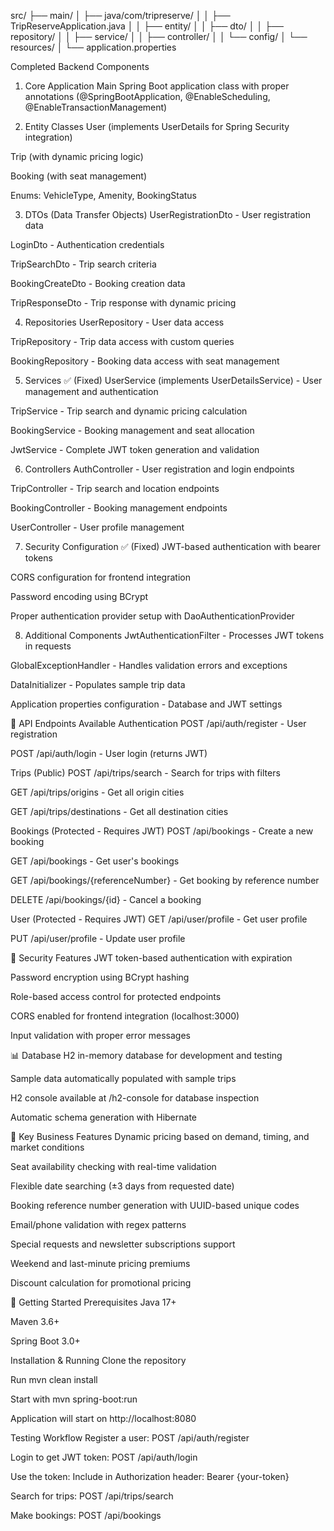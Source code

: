 src/
├── main/
│   ├── java/com/tripreserve/
│   │   ├── TripReserveApplication.java
│   │   ├── entity/
│   │   ├── dto/
│   │   ├── repository/
│   │   ├── service/
│   │   ├── controller/
│   │   └── config/
│   └── resources/
│       └── application.properties


Completed Backend Components
1. Core Application
Main Spring Boot application class with proper annotations (@SpringBootApplication, @EnableScheduling, @EnableTransactionManagement)

2. Entity Classes
User (implements UserDetails for Spring Security integration)

Trip (with dynamic pricing logic)

Booking (with seat management)

Enums: VehicleType, Amenity, BookingStatus

3. DTOs (Data Transfer Objects)
UserRegistrationDto - User registration data

LoginDto - Authentication credentials

TripSearchDto - Trip search criteria

BookingCreateDto - Booking creation data

TripResponseDto - Trip response with dynamic pricing

4. Repositories
UserRepository - User data access

TripRepository - Trip data access with custom queries

BookingRepository - Booking data access with seat management

5. Services ✅ (Fixed)
UserService (implements UserDetailsService) - User management and authentication

TripService - Trip search and dynamic pricing calculation

BookingService - Booking management and seat allocation

JwtService - Complete JWT token generation and validation

6. Controllers
AuthController - User registration and login endpoints

TripController - Trip search and location endpoints

BookingController - Booking management endpoints

UserController - User profile management

7. Security Configuration ✅ (Fixed)
JWT-based authentication with bearer tokens

CORS configuration for frontend integration

Password encoding using BCrypt

Proper authentication provider setup with DaoAuthenticationProvider

8. Additional Components
JwtAuthenticationFilter - Processes JWT tokens in requests

GlobalExceptionHandler - Handles validation errors and exceptions

DataInitializer - Populates sample trip data

Application properties configuration - Database and JWT settings

🚀 API Endpoints Available
Authentication
POST /api/auth/register - User registration

POST /api/auth/login - User login (returns JWT)

Trips (Public)
POST /api/trips/search - Search for trips with filters

GET /api/trips/origins - Get all origin cities

GET /api/trips/destinations - Get all destination cities

Bookings (Protected - Requires JWT)
POST /api/bookings - Create a new booking

GET /api/bookings - Get user's bookings

GET /api/bookings/{referenceNumber} - Get booking by reference number

DELETE /api/bookings/{id} - Cancel a booking

User (Protected - Requires JWT)
GET /api/user/profile - Get user profile

PUT /api/user/profile - Update user profile

🔐 Security Features
JWT token-based authentication with expiration

Password encryption using BCrypt hashing

Role-based access control for protected endpoints

CORS enabled for frontend integration (localhost:3000)

Input validation with proper error messages

📊 Database
H2 in-memory database for development and testing

Sample data automatically populated with sample trips

H2 console available at /h2-console for database inspection

Automatic schema generation with Hibernate

🎯 Key Business Features
Dynamic pricing based on demand, timing, and market conditions

Seat availability checking with real-time validation

Flexible date searching (±3 days from requested date)

Booking reference number generation with UUID-based unique codes

Email/phone validation with regex patterns

Special requests and newsletter subscriptions support

Weekend and last-minute pricing premiums

Discount calculation for promotional pricing

🚀 Getting Started
Prerequisites
Java 17+

Maven 3.6+

Spring Boot 3.0+

Installation & Running
Clone the repository

Run mvn clean install

Start with mvn spring-boot:run

Application will start on http://localhost:8080

Testing Workflow
Register a user: POST /api/auth/register

Login to get JWT token: POST /api/auth/login

Use the token: Include in Authorization header: Bearer {your-token}

Search for trips: POST /api/trips/search

Make bookings: POST /api/bookings